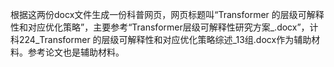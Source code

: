 根据这两份docx文件生成一份科普网页，网页标题叫“Transformer 的层级可解释性和对应优化策略”，主要参考“Transformer层级可解释性研究方案_.docx”，计科224_Transformer 的层级可解释性和对应优化策略​综述_13组.docx作为辅助材料。参考论文也是辅助材料。